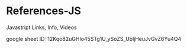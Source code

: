 # References-JS
 Javastript Links, Info, Videos


google sheet ID: 12Kqo82uGHIo45STg1U_ySoZS_UbljHeuJvGvZ6Yu4Q4